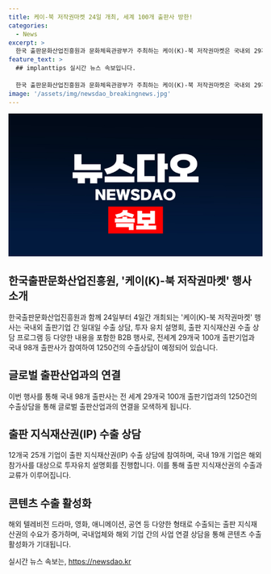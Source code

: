 ```yaml
---
title: 케이-북 저작권마켓 24일 개최, 세계 100개 출판사 방한!
categories:
  - News
excerpt: >
  한국 출판문화산업진흥원과 문화체육관광부가 주최하는 케이(K)-북 저작권마켓은 국내외 29개국 100개 출판기업이 참여하는 국제 행사로, 저작권 수출과 교류를 위한 B2B 행사로서 출판상담, 투자유치 설명회, 교류 행사 등을 통해 다양한 프로그램이 운영되며, 올해는 출판 지식재산권 수출 상담에도 주목이 집중되고 있습니다. 해당 행사는 24일부터 26일까지 열리며, 국내 출판사들은 온라인 상담 지원을 통해 사후 관리를 하고 있으며 1250건의 수출상담이 예정되어 있습니다. 
feature_text: >
  ## implanttips 실시간 뉴스 속보입니다.

  한국 출판문화산업진흥원과 문화체육관광부가 주최하는 케이(K)-북 저작권마켓은 국내외 29개국 100개 출판기업이 참여하는 국제 행사로, 저작권 수출과 교류를 위한 B2B 행사로서 출판상담, 투자유치 설명회, 교류 행사 등을 통해 다양한 프로그램이 운영되며, 올해는 출판 지식재산권 수출 상담에도 주목이 집중되고 있습니다. 해당 행사는 24일부터 26일까지 열리며, 국내 출판사들은 온라인 상담 지원을 통해 사후 관리를 하고 있으며 1250건의 수출상담이 예정되어 있습니다. 
image: '/assets/img/newsdao_breakingnews.jpg'
---
```


<p><img src="/assets/img/newsdao_breakingnews.jpg" alt="implanttips 속보" /></p>

<h2 data-ke-size="size26">한국출판문화산업진흥원, '케이(K)-북 저작권마켓' 행사 소개</h2>

<p data-ke-size="size16">한국출판문화산업진흥원과 함께 24일부터 4일간 개최되는 '케이(K)-북 저작권마켓' 행사는 국내외 출판기업 간 일대일 수출 상담, 투자 유치 설명회, 출판 지식재산권 수출 상담 프로그램 등 다양한 내용을 포함한 B2B 행사로, 전세계 29개국 100개 출판기업과 국내 98개 출판사가 참여하여 1250건의 수출상담이 예정되어 있습니다.</p>

<h2 data-ke-size="size26">글로벌 출판산업과의 연결</h2>

<p data-ke-size="size16">이번 행사를 통해 국내 98개 출판사는 전 세계 29개국 100개 출판기업과의 1250건의 수출상담을 통해 글로벌 출판산업과의 연결을 모색하게 됩니다.</p>

<h2 data-ke-size="size26">출판 지식재산권(IP) 수출 상담</h2>

<p data-ke-size="size16">12개국 25개 기업이 출판 지식재산권(IP) 수출 상담에 참여하며, 국내 19개 기업은 해외 참가사를 대상으로 투자유치 설명회를 진행합니다. 이를 통해 출판 지식재산권의 수출과 교류가 이루어집니다.</p>

<h2 data-ke-size="size26">콘텐츠 수출 활성화</h2>

<p data-ke-size="size16">해외 텔레비전 드라마, 영화, 애니메이션, 공연 등 다양한 형태로 수출되는 출판 지식재산권의 수요가 증가하며, 국내업체와 해외 기업 간의 사업 연결 상담을 통해 콘텐츠 수출 활성화가 기대됩니다.</p>
실시간 뉴스 속보는, <a href="https://newsdao.kr" rel="dofollow">https://newsdao.kr</a>


